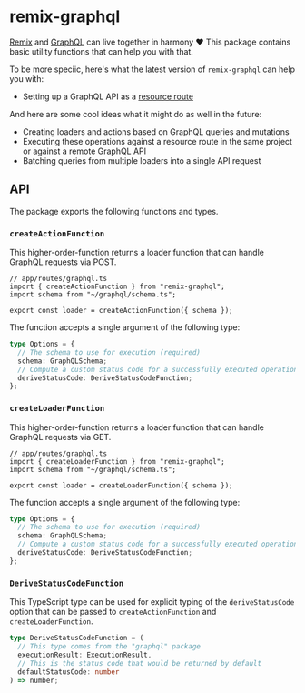 # remix-graphql

[Remix](https://remix.run) and [GraphQL](https://graphql.org) can live together
in harmony ❤️ This package contains basic utility functions that can help you
with that.

To be more speciic, here's what the latest version of `remix-graphql` can help
you with:

- Setting up a GraphQL API as a [resource route](https://remix.run/docs/en/v1/guides/resource-routes)

And here are some cool ideas what it might do as well in the future:

- Creating loaders and actions based on GraphQL queries and mutations
- Executing these operations against a resource route in the same project or
  against a remote GraphQL API
- Batching queries from multiple loaders into a single API request

## API

The package exports the following functions and types.

### `createActionFunction`

This higher-order-function returns a loader function that can handle
GraphQL requests via POST.

```tsx
// app/routes/graphql.ts
import { createActionFunction } from "remix-graphql";
import schema from "~/graphql/schema.ts";

export const loader = createActionFunction({ schema });
```

The function accepts a single argument of the following type:

```ts
type Options = {
  // The schema to use for execution (required)
  schema: GraphQLSchema;
  // Compute a custom status code for a successfully executed operation (optional)
  deriveStatusCode: DeriveStatusCodeFunction;
};
```

### `createLoaderFunction`

This higher-order-function returns a loader function that can handle
GraphQL requests via GET.

```tsx
// app/routes/graphql.ts
import { createLoaderFunction } from "remix-graphql";
import schema from "~/graphql/schema.ts";

export const loader = createLoaderFunction({ schema });
```

The function accepts a single argument of the following type:

```ts
type Options = {
  // The schema to use for execution (required)
  schema: GraphQLSchema;
  // Compute a custom status code for a successfully executed operation (optional)
  deriveStatusCode: DeriveStatusCodeFunction;
};
```

### `DeriveStatusCodeFunction`

This TypeScript type can be used for explicit typing of the `deriveStatusCode`
option that can be passed to `createActionFunction` and `createLoaderFunction`.

```ts
type DeriveStatusCodeFunction = (
  // This type comes from the "graphql" package
  executionResult: ExecutionResult,
  // This is the status code that would be returned by default
  defaultStatusCode: number
) => number;
```
